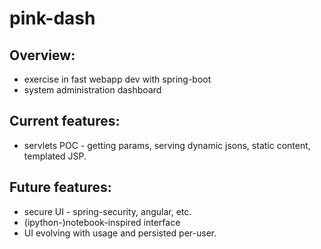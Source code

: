 # pink-dash

## Overview:
* exercise in fast webapp dev with spring-boot
* system administration dashboard

## Current features:
* servlets POC - getting params, serving dynamic jsons, static content, templated JSP.

## Future features:
* secure UI - spring-security, angular, etc.
* (ipython-)notebook-inspired interface
* UI evolving with usage and persisted per-user.